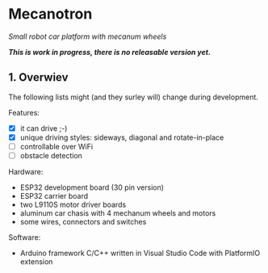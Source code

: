# Mecanotron
*Small robot car platform with mecanum wheels*

***This is work in progress, there is no releasable version yet.***

## 1. Overwiev

The following lists might (and they surley will) change during development.

Features:
- [x] it can drive ;-)
- [x] unique driving styles: sideways, diagonal and rotate-in-place
- [ ] controllable over WiFi
- [ ] obstacle detection

Hardware:
* ESP32 development board (30 pin version)
* ESP32 carrier board
* two L9110S motor driver boards
* aluminum car chasis with 4 mechanum wheels and motors
* some wires, connectors and switches

Software:
* Arduino framework C/C++ written in Visual Studio Code with PlatformIO extension
